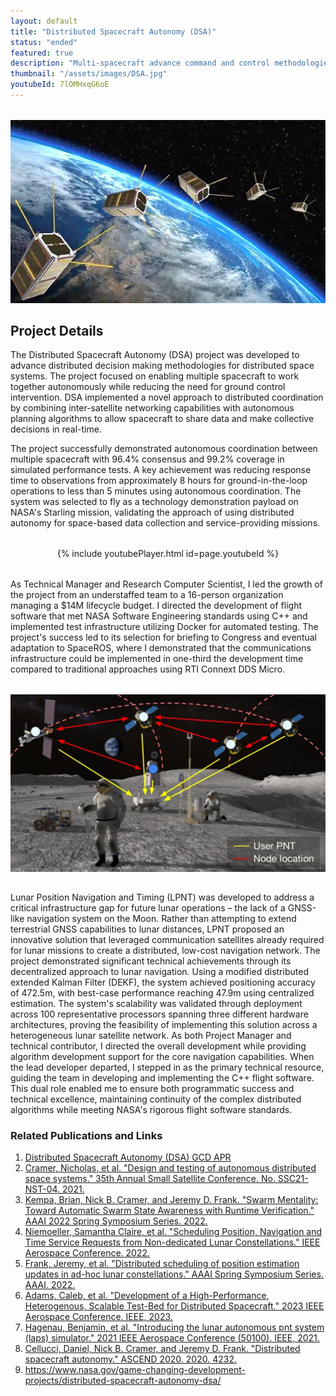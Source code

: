 ```yaml
---
layout: default
title: "Distributed Spacecraft Autonomy (DSA)"
status: "ended"
featured: true
description: "Multi-spacecraft advance command and control methodologies for distributed space systems."
thumbnail: "/assets/images/DSA.jpg"
youtubeId: 7lOMHxqG6oE
---
```


<div style="text-align: center; margin: 2rem 0;">
    <img src="/assets/images/DSA.jpg" alt="DSA" title="Distributed Spacecraft Autonomy" style="max-width: 100%; height: auto; display: block; margin: 0 auto;">
</div>

## Project Details

The Distributed Spacecraft Autonomy (DSA) project was developed to advance distributed decision making methodologies for distributed space systems. The project focused on enabling multiple spacecraft to work together autonomously while reducing the need for ground control intervention. DSA implemented a novel approach to distributed coordination by combining inter-satellite networking capabilities with autonomous planning algorithms to allow spacecraft to share data and make collective decisions in real-time.

The project successfully demonstrated autonomous coordination between multiple spacecraft with 96.4% consensus and 99.2% coverage in simulated performance tests. A key achievement was reducing response time to observations from approximately 8 hours for ground-in-the-loop operations to less than 5 minutes using autonomous coordination. The system was selected to fly as a technology demonstration payload on NASA's Starling mission, validating the approach of using distributed autonomy for space-based data collection and service-providing missions.

<div style="text-align: center; margin: 2rem 0;">
    {% include youtubePlayer.html id=page.youtubeId %}
</div>

As Technical Manager and Research Computer Scientist, I led the growth of the project from an understaffed team to a 16-person organization managing a $14M lifecycle budget. I directed the development of flight software that met NASA Software Engineering standards using C++ and implemented test infrastructure utilizing Docker for automated testing. The project's success led to its selection for briefing to Congress and eventual adaptation to SpaceROS, where I demonstrated that the communications infrastructure could be implemented in one-third the development time compared to traditional approaches using RTI Connext DDS Micro.

<div style="text-align: center; margin: 2rem 0;">
    <img src="/assets/images/LPNT.jpg" alt="DSA LPNT" title="Distributed " style="max-width: 100%; height: auto; display: block; margin: 0 auto;">
</div>

Lunar Position Navigation and Timing (LPNT) was developed to address a critical infrastructure gap for future lunar operations – the lack of a GNSS-like navigation system on the Moon. Rather than attempting to extend terrestrial GNSS capabilities to lunar distances, LPNT proposed an innovative solution that leveraged communication satellites already required for lunar missions to create a distributed, low-cost navigation network.
The project demonstrated significant technical achievements through its decentralized approach to lunar navigation. Using a modified distributed extended Kalman Filter (DEKF), the system achieved positioning accuracy of 472.5m, with best-case performance reaching 47.9m using centralized estimation. The system's scalability was validated through deployment across 100 representative processors spanning three different hardware architectures, proving the feasibility of implementing this solution across a heterogeneous lunar satellite network.
As both Project Manager and technical contributor, I directed the overall development while providing algorithm development support for the core navigation capabilities. When the lead developer departed, I stepped in as the primary technical resource, guiding the team in developing and implementing the C++ flight software. This dual role enabled me to ensure both programmatic success and technical excellence, maintaining continuity of the complex distributed algorithms while meeting NASA's rigorous flight software standards.

### Related Publications and Links
1. [Distributed Spacecraft Autonomy (DSA) GCD APR](https://ntrs.nasa.gov/citations/20220013607)
2. [Cramer, Nicholas, et al. "Design and testing of autonomous distributed space systems." 35th Annual Small Satellite Conference. No. SSC21-NST-04. 2021.](https://ntrs.nasa.gov/api/citations/20210016930/downloads/SmallSat2021.pdf)
3. [Kempa, Brian, Nick B. Cramer, and Jeremy D. Frank. "Swarm Mentality: Toward Automatic Swarm State Awareness with Runtime Verification." AAAI 2022 Spring Symposium Series. 2022.](https://ntrs.nasa.gov/api/citations/20220002625/downloads/Kempa_AAAI_Final.pdf)
4. [Niemoeller, Samantha Claire, et al. "Scheduling Position, Navigation and Time Service Requests from Non-dedicated Lunar Constellations." IEEE Aerospace Conference. 2022.](https://ntrs.nasa.gov/citations/20210018009)
5. [Frank, Jeremy, et al. "Distributed scheduling of position estimation updates in ad-hoc lunar constellations." AAAI Spring Symposium Series. AAAI. 2022.](https://brainaid.com/pubs/SSS-22-Frank-et-al.pdf)
6. [Adams, Caleb, et al. "Development of a High-Performance, Heterogenous, Scalable Test-Bed for Distributed Spacecraft." 2023 IEEE Aerospace Conference. IEEE, 2023.](https://ieeexplore.ieee.org/document/10115695)
7. [Hagenau, Benjamin, et al. "Introducing the lunar autonomous pnt system (laps) simulator." 2021 IEEE Aerospace Conference (50100). IEEE, 2021.](https://ieeexplore.ieee.org/document/9438538)
8. [Cellucci, Daniel, Nick B. Cramer, and Jeremy D. Frank. "Distributed spacecraft autonomy." ASCEND 2020. 2020. 4232.](https://arc.aiaa.org/doi/abs/10.2514/6.2020-4232)
9. https://www.nasa.gov/game-changing-development-projects/distributed-spacecraft-autonomy-dsa/